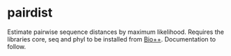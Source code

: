 pairdist
========

Estimate pairwise sequence distances by maximum likelihood.
Requires the libraries core, seq and phyl to be installed from [Bio++](http://biopp.univ-montp2.fr/).
Documentation to follow.

